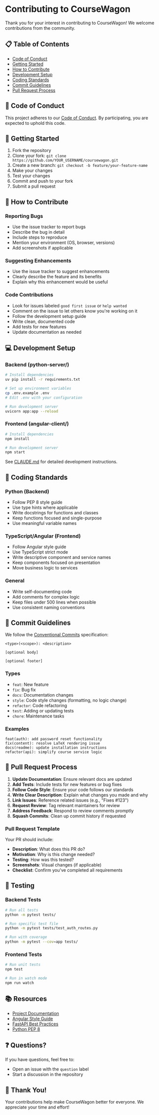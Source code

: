 # Contributing to CourseWagon

Thank you for your interest in contributing to CourseWagon! We welcome contributions from the community.

## 📋 Table of Contents

- [Code of Conduct](#code-of-conduct)
- [Getting Started](#getting-started)
- [How to Contribute](#how-to-contribute)
- [Development Setup](#development-setup)
- [Coding Standards](#coding-standards)
- [Commit Guidelines](#commit-guidelines)
- [Pull Request Process](#pull-request-process)

## 📜 Code of Conduct

This project adheres to our [Code of Conduct](CODE_OF_CONDUCT.md). By participating, you are expected to uphold this code.

## 🚀 Getting Started

1. Fork the repository
2. Clone your fork: `git clone https://github.com/YOUR_USERNAME/coursewagon.git`
3. Create a new branch: `git checkout -b feature/your-feature-name`
4. Make your changes
5. Test your changes
6. Commit and push to your fork
7. Submit a pull request

## 🤝 How to Contribute

### Reporting Bugs

- Use the issue tracker to report bugs
- Describe the bug in detail
- Include steps to reproduce
- Mention your environment (OS, browser, versions)
- Add screenshots if applicable

### Suggesting Enhancements

- Use the issue tracker to suggest enhancements
- Clearly describe the feature and its benefits
- Explain why this enhancement would be useful

### Code Contributions

- Look for issues labeled `good first issue` or `help wanted`
- Comment on the issue to let others know you're working on it
- Follow the development setup guide
- Write clean, documented code
- Add tests for new features
- Update documentation as needed

## 💻 Development Setup

### Backend (python-server/)

```bash
# Install dependencies
uv pip install -r requirements.txt

# Set up environment variables
cp .env.example .env
# Edit .env with your configuration

# Run development server
uvicorn app:app --reload
```

### Frontend (angular-client/)

```bash
# Install dependencies
npm install

# Run development server
npm start
```

See [CLAUDE.md](https://github.com/coursewagon/coursewagon/blob/main/CLAUDE.md) for detailed development instructions.

## 📏 Coding Standards

### Python (Backend)

- Follow PEP 8 style guide
- Use type hints where applicable
- Write docstrings for functions and classes
- Keep functions focused and single-purpose
- Use meaningful variable names

### TypeScript/Angular (Frontend)

- Follow Angular style guide
- Use TypeScript strict mode
- Write descriptive component and service names
- Keep components focused on presentation
- Move business logic to services

### General

- Write self-documenting code
- Add comments for complex logic
- Keep files under 500 lines when possible
- Use consistent naming conventions

## 📝 Commit Guidelines

We follow the [Conventional Commits](https://www.conventionalcommits.org/) specification:

```
<type>(<scope>): <description>

[optional body]

[optional footer]
```

### Types

- `feat`: New feature
- `fix`: Bug fix
- `docs`: Documentation changes
- `style`: Code style changes (formatting, no logic change)
- `refactor`: Code refactoring
- `test`: Adding or updating tests
- `chore`: Maintenance tasks

### Examples

```
feat(auth): add password reset functionality
fix(content): resolve LaTeX rendering issue
docs(readme): update installation instructions
refactor(api): simplify course service logic
```

## 🔄 Pull Request Process

1. **Update Documentation**: Ensure relevant docs are updated
2. **Add Tests**: Include tests for new features or bug fixes
3. **Follow Code Style**: Ensure your code follows our standards
4. **Write Clear Description**: Explain what changes you made and why
5. **Link Issues**: Reference related issues (e.g., "Fixes #123")
6. **Request Review**: Tag relevant maintainers for review
7. **Address Feedback**: Respond to review comments promptly
8. **Squash Commits**: Clean up commit history if requested

### Pull Request Template

Your PR should include:

- **Description**: What does this PR do?
- **Motivation**: Why is this change needed?
- **Testing**: How was this tested?
- **Screenshots**: Visual changes (if applicable)
- **Checklist**: Confirm you've completed all requirements

## 🧪 Testing

### Backend Tests

```bash
# Run all tests
python -m pytest tests/

# Run specific test file
python -m pytest tests/test_auth_routes.py

# Run with coverage
python -m pytest --cov=app tests/
```

### Frontend Tests

```bash
# Run unit tests
npm test

# Run in watch mode
npm run watch
```

## 📚 Resources

- [Project Documentation](https://github.com/coursewagon/coursewagon/blob/main/CLAUDE.md)
- [Angular Style Guide](https://angular.io/guide/styleguide)
- [FastAPI Best Practices](https://fastapi.tiangolo.com/tutorial/)
- [Python PEP 8](https://peps.python.org/pep-0008/)

## ❓ Questions?

If you have questions, feel free to:
- Open an issue with the `question` label
- Start a discussion in the repository

## 🙏 Thank You!

Your contributions help make CourseWagon better for everyone. We appreciate your time and effort!
